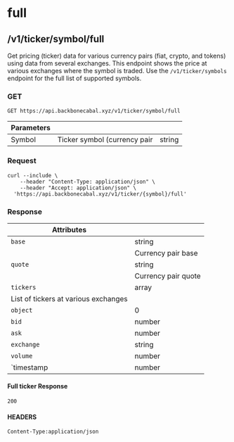 # full

## /v1/ticker/symbol/full

Get pricing (ticker) data for various currency pairs (fiat, crypto, and tokens) using data from
several exchanges. This endpoint shows the price at various exchanges where the symbol is traded.
Use the `/v1/ticker/symbols` endpoint for the full list of supported symbols.

### GET

`GET https://api.backbonecabal.xyz/v1/ticker/symbol/full`

| Parameters |                              |        |
| ---------- | ---------------------------- | ------ |
| Symbol     | Ticker symbol (currency pair | string |

### Request

```
curl --include \
    --header "Content-Type: application/json" \
    --header "Accept: application/json" \
  'https://api.backbonecabal.xyz/v1/ticker/{symbol}/full'
```

### Response

| Attributes                           |                     |
| ------------------------------------ | ------------------- |
| `base`                               | string              |
|                                      | Currency pair base  |
| `quote`                              | string              |
|                                      | Currency pair quote |
| `tickers`                            | array               |
| List of tickers at various exchanges |                     |
| `object`                             | 0                   |
| `bid`                                | number              |
| `ask`                                | number              |
| `exchange`                           | string              |
| `volume`                             | number              |
| `timestamp                           | number              |

#### Full ticker Response

`200`

#### HEADERS

`Content-Type:application/json`
